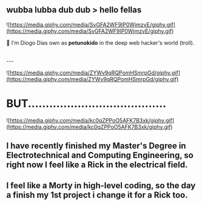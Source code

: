 


## wubba lubba dub dub > hello fellas

![https://media.giphy.com/media/SvGFA2WF9IP0WjmzvE/giphy.gif](https://media.giphy.com/media/SvGFA2WF9IP0WjmzvE/giphy.gif)

🤝                           I'm Diogo Dias own as **petunokido** in the deep web hacker's world (troll).

<br />
---

![https://media.giphy.com/media/ZYWv9qRQPomHSmrpGd/giphy.gif](https://media.giphy.com/media/ZYWv9qRQPomHSmrpGd/giphy.gif)

# BUT.......................................

![https://media.giphy.com/media/kc0qZPPoO5AFK7B3xk/giphy.gif](https://media.giphy.com/media/kc0qZPPoO5AFK7B3xk/giphy.gif)

## **I have recently finished my Master's Degree in Electrotechnical and Computing Engineering, so right now I feel like a Rick in the electrical field.**

## I feel like a Morty in high-level coding, so the day a finish my 1st project i change it for a Rick too.
